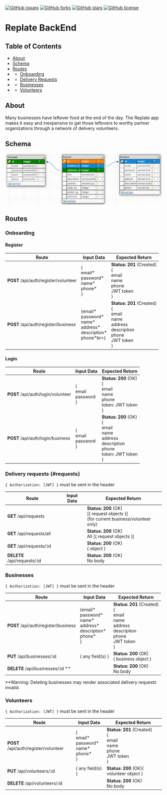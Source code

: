 [![GitHub issues](https://img.shields.io/github/issues/bw-replate1-2-20/backend)](https://github.com/bw-replate1-2-20/backend)
[![GitHub forks](https://img.shields.io/github/forks/bw-replate1-2-20/backend)](https://github.com/bw-replate1-2-20/backend)
[![GitHub stars](https://img.shields.io/github/stars/bw-replate1-2-20/backend)](https://github.com/bw-replate1-2-20/backend)
[![GitHub license](https://img.shields.io/github/license/bw-replate1-2-20/backend)](https://github.com/bw-replate1-2-20/backend)

# Replate BackEnd

## Table of Contents

- [About](#about)
- [Schema](#schema)
- [Routes](#routes)
- - [Onboarding](#onboarding)
- - [Delivery Requests](#requests)
- - [Businesses](#businesses)
- - [Volunteers](#volunteers)


## About

Many businesses have leftover food at the end of the day. The Replate app makes it easy and inexpensive to get those leftovers to worthy partner organizations through a network of delivery volunteers.


## Schema

![Database schema](./schema.png)


## Routes

### Onboarding
#### Register

|   Route   |         Input Data         | Expected Return |
| --------- | -------------------------- | --------------- |
|**POST** /api/auth/register/volunteer|{<br>email*<br>password*<br>name*<br>phone*<br>}|**Status: 201** (Created)<br>{<br>email<br>name<br>phone<br>JWT token<br>}|
|**POST** /api/auth/register/business|{email*<br>password*<br>name*<br>address*<br>description*<br>phone*br>}|**Status: 201** (Created)<br>{<br>email<br>name<br>address<br>description<br>phone<br>JWT token<br>}|

#### Login

|   Route   |         Input Data         | Expected Return |
| --------- | -------------------------- | --------------- |
|**POST** /api/auth/login/volunteer|{<br>email<br>password<br>}|**Status: 200** (OK)<br>{<br>email<br>name<br>phone<br>token: JWT token<br>}|
|**POST** /api/auth/login/business|{<br>email<br>password<br>}|**Status: 200** (OK)<br>{<br>email<br>name<br>address<br>description<br>phone<br>token: JWT token<br>}|


### Delivery requests {#requests}
`{ Authorization: [JWT] }` must be sent in the header

|   Route   |         Input Data         | Expected Return |
| --------- | -------------------------- | --------------- |
|**GET** /api/requests||**Status: 200** (OK)<br>[{ request objects }]<br>(for current business/volunteer only)|
|**GET** /api/requests/all||**Status: 200** (OK)<br>All [{ request objects }]|
|**GET** /api/requests/:id||**Status: 200** (OK)<br>{ object }|
|**DELETE** /api/requests/:id||**Status: 200** (OK)<br>No body|


### Businesses
`{ Authorization: [JWT] }` must be sent in the header

|   Route   |         Input Data         | Expected Return |
| --------- | -------------------------- | --------------- |
|**POST** /api/auth/register/business|{email*<br>password*<br>name*<br>address*<br>description*<br>phone*<br>}|**Status: 201** (Created)<br>{<br>email<br>name<br>address<br>description<br>phone<br>JWT token<br>}|
|**PUT** /api/businesses/:id|{ any field(s) }|**Status: 200** (OK)<br>{ business object }|
|**DELETE** /api/businesses/:id \*\*||**Status: 200** (OK)<br>No body|

\*\*Warning: Deleting businesses may render associated delivery requests invalid.


### Volunteers
`{ Authorization: [JWT] }` must be sent in the header

|   Route   |         Input Data         | Expected Return |
| --------- | -------------------------- | --------------- |
|**POST** /api/auth/register/volunteer|{<br>email*<br>password*<br>name*<br>phone*<br>}|**Status: 201** (Created)<br>{<br>email<br>name<br>phone<br>JWT token<br>}|
|**PUT** /api/volunteers/:id|{ any field(s) }|**Status: 200** (OK){ volunteer object }|
|**DELETE** /api/volunteers/:id||**Status: 200** (OK)<br>No body|

